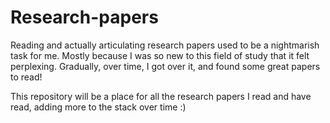 # Research-papers

Reading and actually articulating research papers used to be a nightmarish task for me. Mostly because I was so new to this field of study that it felt perplexing. Gradually, over time, I got over it, and found some great papers to read! 


This repository will be a place for all the research papers I read and have read, adding more to the stack over time :)
